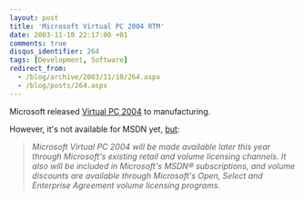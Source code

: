 ```yaml
---
layout: post
title: 'Microsoft Virtual PC 2004 RTM'
date: 2003-11-10 22:17:00 +01
comments: true
disqus_identifier: 264
tags: [Development, Software]
redirect_from:
  - /blog/archive/2003/11/10/264.aspx
  - /blog/posts/264.aspx
---
```


Microsoft released [Virtual PC 2004](http://www.microsoft.com/windowsxp/virtualpc/) to manufacturing.

However, it's not available for MSDN yet, [but](http://www.microsoft.com/presspass/press/2003/nov03/11-10VPC2004RTMPR.asp):

> *Microsoft Virtual PC 2004 will be made available later this year through Microsoft's existing retail and volume licensing channels. It also will be included in Microsoft's MSDN® subscriptions, and volume discounts are available through Microsoft's Open, Select and Enterprise Agreement volume licensing programs.*
